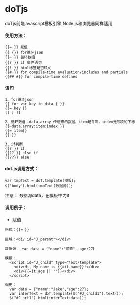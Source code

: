 # doTjs
doTjs前端javascript模板引擎,Node.js和浏览器同样适用

#### 使用方法：
```
{{= }} 赋值 
{{ {}} for循环json 
{{~ }} 循环数组      
{{? }} if 条件语句           
{{! }} html标签是否转义           
{{# }} for compile-time evaluation/includes and partials           
{{## #}} for compile-time defines               
```

#### 语句
```
1、for循环json
{{ for var key in data { }} 
{{= key }} 
{{ } }}

2、循环数组：data.array 传进来的数据，item是每项，index是每项的下标
{{~data.array:item:index }}
{{= item}}
{{~}}

3、if判断   
{{? }} if
{{?? }} else if
{{??}} else

```

#### dot.js调用方式：
```
var tmpText = doT.template(模板);
$('body').html(tmpText(数据源));
```

注意：
数据源data，在模板中为it

#### 调用例子：

- 赋值：
```
格式：{{= }}  

区域：<div id="J_parent"></div>   

数据源： var data = {"name":"莉莉", age:27}

模板：  
  <script id="J_child" type="text/template">
	<div>Hi, My name is {{=it.name}}!</div>
	<div>{{=it.age || ''}}</div>
  </script>
  
调用：             
  var data = {"name":"Jake","age":27};
  var interText = doT.template($("#J_child1").text());
  $("#J_prt1").html(interText(data));
```
